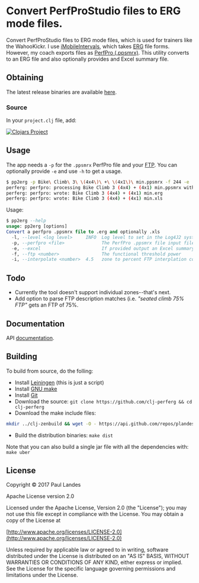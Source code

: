 # Convert PerfProStudio files to ERG mode files.

Convert PerfProStudio files to ERG mode files, which is used for trainers like
the WahooKickr.  I use [iMobileIntervals](http://imobileintervals.com), which
takes
[ERG](http://support.trainerroad.com/hc/en-us/articles/201869764-Erg-Mode-Explained) file
forms.  However, my coach exports files
as [PerfPro (.ppsmrx)](http://perfprostudio.com).  This utility converts to an
ERG file and also optionally provides and Excel summary file.


## Obtaining

The latest release binaries are
available [here](https://github.com/plandes/clj-perferg/releases/latest).

### Source

In your `project.clj` file, add:

[![Clojars Project](https://clojars.org/com.zensols.tools/erg/latest-version.svg)](https://clojars.org/com.zensols.tools/erg/)


## Usage

The app needs a `-p` for the `.ppsmrx` PerfPro file and
your [FTP](https://wattbike.com/us/functional-threshold-power).  You can
optionally provide `-e` and use `-h` to get a usage.

```bash
$ pp2erg -p Bike\ Climb\ 3\ \(4x4\)\ +\ \(4x1\)\ min.ppsmrx -f 244 -e
perferg: perfpro: processing Bike Climb 3 (4x4) + (4x1) min.ppsmrx with ftp 244
perferg: perfpro: wrote: Bike Climb 3 (4x4) + (4x1) min.erg
perferg: perfpro: wrote: Bike Climb 3 (4x4) + (4x1) min.xls
```

Usage:
```sql
$ pp2erg --help
usage: pp2erg [options]
Convert a perfpro .ppsmrx file to .erg and optionally .xls
  -l, --level <log level>     INFO  Log level to set in the Log4J2 system.
  -p, --perfpro <file>              The PerfPro .ppsmrx file input file
  -e, --excel                       If provided output an Excel summary file as well
  -f, --ftp <number>                The functional threshold power
  -i, --interpolate <number>  4.5   zone to percent FTP interplation constant
```

## Todo

* Currently the tool doesn't support individual zones--that's next.
* Add option to parse FTP description matches (i.e. *"seated climb 75% FTP"*
  gets an FTP of 75%.


## Documentation

API [documentation](https://plandes.github.io/clj-perferg/codox/index.html).


## Building

To build from source, do the folling:

- Install [Leiningen](http://leiningen.org) (this is just a script)
- Install [GNU make](https://www.gnu.org/software/make/)
- Install [Git](https://git-scm.com)
- Download the source: `git clone https://github.com/clj-perferg && cd clj-perferg`
- Download the make include files:
```bash
mkdir ../clj-zenbuild && wget -O - https://api.github.com/repos/plandes/clj-zenbuild/tarball | tar zxfv - -C ../clj-zenbuild --strip-components 1
```
- Build the distribution binaries: `make dist`

Note that you can also build a single jar file with all the dependencies with: `make uber`


## License

Copyright © 2017 Paul Landes

Apache License version 2.0

Licensed under the Apache License, Version 2.0 (the "License");
you may not use this file except in compliance with the License.
You may obtain a copy of the License at

[http://www.apache.org/licenses/LICENSE-2.0](http://www.apache.org/licenses/LICENSE-2.0)

Unless required by applicable law or agreed to in writing, software
distributed under the License is distributed on an "AS IS" BASIS,
WITHOUT WARRANTIES OR CONDITIONS OF ANY KIND, either express or implied.
See the License for the specific language governing permissions and
limitations under the License.
